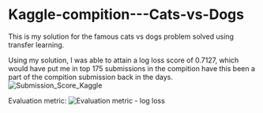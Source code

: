 # Kaggle-compition---Cats-vs-Dogs
This is my solution for the famous cats vs dogs problem solved using transfer learning.

Using my solution, I was able to attain a log loss score of 0.7127, which would have put me in top 175 submissions in the compition have this been a part of the compition submission back in the days.
![Submission_Score_Kaggle](https://user-images.githubusercontent.com/24589235/162597778-5f47e65f-71b5-4e59-a7e4-56542a506237.png)


Evaluation metric:
![Evaluation metric - log loss](https://user-images.githubusercontent.com/24589235/162598026-fc53e874-f147-4ab8-b41f-3b497edcccee.png)
